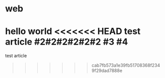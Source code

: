 # web
hello world
<<<<<<< HEAD
test article
#2#2#2#2#2#2 #3 #4
=======
test article
>>>>>>> cab7fb573a1e39fb51708368f2349f29dad7888e
